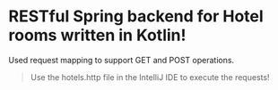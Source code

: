 # RESTful Spring backend for Hotel rooms written in Kotlin!

Used request mapping to support GET and POST operations.

> Use the hotels.http file in the IntelliJ IDE to execute the requests! 
